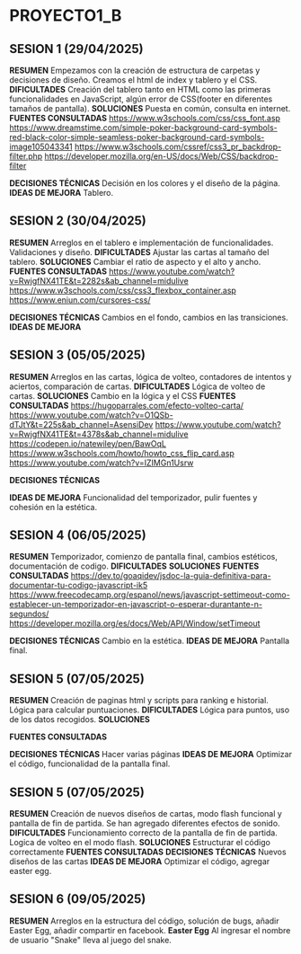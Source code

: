 # PROYECTO1_B

## SESION 1 (29/04/2025)

**RESUMEN**
Empezamos con la creación de estructura de carpetas y decisiones de diseño. 
Creamos el html de index y tablero y el CSS.
**DIFICULTADES**
Creación del tablero tanto en HTML como las primeras funcionalidades en JavaScript, algún error de CSS(footer en diferentes tamaños de pantalla).
**SOLUCIONES**
Puesta en común, consulta en internet.
**FUENTES CONSULTADAS**
https://www.w3schools.com/css/css_font.asp
https://www.dreamstime.com/simple-poker-background-card-symbols-red-black-color-simple-seamless-poker-background-card-symbols-image105043341
https://www.w3schools.com/cssref/css3_pr_backdrop-filter.php
https://developer.mozilla.org/en-US/docs/Web/CSS/backdrop-filter

**DECISIONES TÉCNICAS**
Decisión en los colores y el diseño de la página.
**IDEAS DE MEJORA**
Tablero.

## SESION 2 (30/04/2025)

**RESUMEN**
Arreglos en el tablero e implementación de funcionalidades.
Validaciones y diseño.
**DIFICULTADES**
Ajustar las cartas al tamaño del tablero.
**SOLUCIONES**
Cambiar el ratio de aspecto y el alto y ancho. 
**FUENTES CONSULTADAS**
https://www.youtube.com/watch?v=RwjgfNX41TE&t=2282s&ab_channel=midulive
https://www.w3schools.com/css/css3_flexbox_container.asp
https://www.eniun.com/cursores-css/

**DECISIONES TÉCNICAS**
Cambios en el fondo, cambios en las transiciones.
**IDEAS DE MEJORA**


## SESION 3 (05/05/2025)
**RESUMEN**
Arreglos en las cartas, lógica de volteo, contadores de intentos y aciertos, comparación de cartas.
**DIFICULTADES**
Lógica de volteo de cartas.
**SOLUCIONES**
Cambio en la lógica y el CSS
**FUENTES CONSULTADAS**
https://hugoparrales.com/efecto-volteo-carta/
https://www.youtube.com/watch?v=O1QSb-dTJtY&t=225s&ab_channel=AsensiDev
https://www.youtube.com/watch?v=RwjgfNX41TE&t=4378s&ab_channel=midulive
https://codepen.io/natewiley/pen/BawOqL
https://www.w3schools.com/howto/howto_css_flip_card.asp
https://www.youtube.com/watch?v=IZIMGn1Usrw

**DECISIONES TÉCNICAS**

**IDEAS DE MEJORA**
Funcionalidad del temporizador, pulir fuentes y cohesión en la estética.



## SESION 4 (06/05/2025)
**RESUMEN**
Temporizador, comienzo de pantalla final, cambios estéticos, documentación de codigo.
**DIFICULTADES**
**SOLUCIONES**
**FUENTES CONSULTADAS**
https://dev.to/goaqidev/jsdoc-la-guia-definitiva-para-documentar-tu-codigo-javascript-ik5
https://www.freecodecamp.org/espanol/news/javascript-settimeout-como-establecer-un-temporizador-en-javascript-o-esperar-durantante-n-segundos/
https://developer.mozilla.org/es/docs/Web/API/Window/setTimeout

**DECISIONES TÉCNICAS**
Cambio en la estética.
**IDEAS DE MEJORA**
Pantalla final.

## SESION 5 (07/05/2025)
**RESUMEN**
Creación de paginas html y scripts para ranking e historial. Lógica para calcular puntuaciones.
**DIFICULTADES**
Lógica para puntos, uso de los datos recogidos.
**SOLUCIONES**

**FUENTES CONSULTADAS**

**DECISIONES TÉCNICAS**
Hacer varias páginas
**IDEAS DE MEJORA**
Optimizar el código, funcionalidad de la pantalla final.

## SESION 5 (07/05/2025)
**RESUMEN**
Creación de nuevos diseños de cartas, modo flash funcional y pantalla de fin de partida. Se han agregado diferentes efectos de sonido.
**DIFICULTADES**
Funcionamiento correcto de la pantalla de fin de partida. Logica de volteo en el modo flash.
**SOLUCIONES**
Estructurar el código correctamente
**FUENTES CONSULTADAS**
**DECISIONES TÉCNICAS**
Nuevos diseños de las cartas
**IDEAS DE MEJORA**
Optimizar el código, agregar easter egg.

## SESION 6 (09/05/2025)
**RESUMEN**
Arreglos en la estructura del código, solución de bugs, añadir Easter Egg, añadir compartir en facebook.
**Easter Egg**
Al ingresar el nombre de usuario "Snake" lleva al juego del snake.


